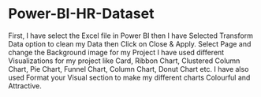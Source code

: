 # Power-BI-HR-Dataset
First, I have select the Excel file in Power BI then I have Selected Transform Data option to clean my Data then Click on Close & Apply.
Select Page and change the Background image for my Project
I have used different Visualizations for my project like Card, Ribbon Chart, Clustered Column Chart, Pie Chart, Funnel Chart, Column Chart, Donut Chart etc.
I have also used Format your Visual section to make my different charts Colourful and Attractive.
